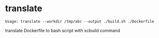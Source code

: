 translate
====

```
Usage: translate --workdir /tmp/abc --output ./build.sh ./Dockerfile
```

translate Dockerfile to bash script with xcbuild command
